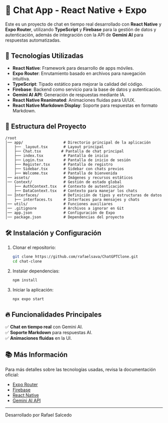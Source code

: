 # 📱 Chat App - React Native + Expo

Este es un proyecto de chat en tiempo real desarrollado con **React Native** y **Expo Router**, utilizando **TypeScript** y **Firebase** para la gestión de datos y autenticación, además de integración con la API de **Gemini AI** para respuestas automatizadas.

## 🚀 Tecnologías Utilizadas

- **React Native**: Framework para desarrollo de apps móviles.
- **Expo Router**: Enrutamiento basado en archivos para navegación intuitiva.
- **TypeScript**: Tipado estático para mejorar la calidad del código.
- **Firebase**: Backend como servicio para la base de datos y autenticación.
- **Gemini AI API**: Generación de respuestas mediante IA.
- **React Native Reanimated**: Animaciones fluidas para UI/UX.
- **React Native Markdown Display**: Soporte para respuestas en formato Markdown.

## 📂 Estructura del Proyecto

```
/root
│── app/                  # Directorio principal de la aplicación
│   ├── _layout.tsx       # Layout principal
│   ├── Chat.tsx         # Pantalla de chat principal
│   ├── index.tsx         # Pantalla de inicio
│   ├── Login.tsx         # Pantalla de inicio de sesión
│   ├── Register.tsx      # Pantalla de registro
│   ├── Sidebar.tsx       # Sidebar con chats previos
│   ├── Welcome.tsx       # Pantalla de bienvenida
│── assets/               # Imágenes y recursos estáticos
│── Context/              # Gestión de estado global
│   ├── AuthContext.tsx   # Contexto de autenticación
│   ├── DataContext.tsx   # Contexto para manejar los chats
│── Interfaces/           # Definición de tipos y estructuras de datos
│   ├── interfaces.ts     # Interfaces para mensajes y chats
│── utils/                # Funciones auxiliares
│── .gitignore            # Archivos a ignorar en Git
│── app.json              # Configuración de Expo
│── package.json          # Dependencias del proyecto
```

## 🛠 Instalación y Configuración

1. Clonar el repositorio:
   ```bash
   git clone https://github.com/rafaelsava/ChatGPTClone.git
   cd chat-clone
   ```

2. Instalar dependencias:
   ```bash
   npm install
   ```

3. Iniciar la aplicación:
   ```bash
   npx expo start
   ```

## 🔥 Funcionalidades Principales

✅ **Chat en tiempo real** con Gemini AI.  
✅ **Soporte Markdown** para respuestas AI.  
✅ **Animaciones fluidas** en la UI.  

## 📚 Más Información

Para más detalles sobre las tecnologías usadas, revisa la documentación oficial:

- [Expo Router](https://expo.dev/router/introduction)
- [Firebase](https://firebase.google.com/docs)
- [React Native](https://reactnative.dev/)
- [Gemini AI API](https://ai.google.dev/)

---
Desarrollado por Rafael Salcedo

